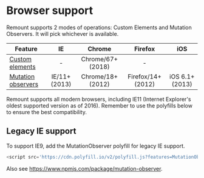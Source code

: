 # Browser support

Remount supports 2 modes of operations: Custom Elements and Mutation Observers. It will pick whichever is available.

| Feature              |      IE       |      Chrome       |      Firefox       |       iOS       |
| -------------------- | :-----------: | :---------------: | :----------------: | :-------------: |
| [Custom elements]    |       -       | Chrome/67+ (2018) |         -          |                 |
| [Mutation observers] | IE/11+ (2013) | Chrome/18+ (2012) | Firefox/14+ (2012) | iOS 6.1+ (2013) |

[custom elements]: https://caniuse.com/#search=custom%20elements
[mutation observers]: http://caniuse.com/mutationobserver

Remount supports all modern browsers, including IE11 (Internet Explorer's oldest supported version as of 2016). Remember to use the polyfills below to ensure the best compatibility.

## Legacy IE support

To support IE9, add the MutationObserver polyfill for legacy IE support.

```js
<script src='https://cdn.polyfill.io/v2/polyfill.js?features=MutationObserver'></script>
```

Also see <https://www.npmjs.com/package/mutation-observer>.
